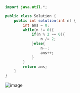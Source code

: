 ```java
import java.util.*;

public class Solution {
    public int solution(int n) {
        int ans = 0;
        while(n != 0){
            if(n % 2 == 0){
                n /= 2;
            }else{
                n--;
                ans++;
            }
        }
        return ans;
    }
}
```
![image](https://github.com/koreaIT-study/programmers/assets/92290312/31a7610b-2c73-45e6-ad7e-ad444292e0e4)
